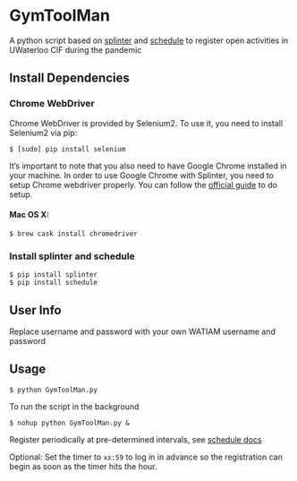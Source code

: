 # GymToolMan
A python script based on [splinter](https://github.com/cobrateam/splinter) and [schedule](https://github.com/dbader/schedule) to register open activities in UWaterloo CIF during the pandemic

## Install Dependencies

### Chrome WebDriver

Chrome WebDriver is provided by Selenium2. To use it, you need to install Selenium2 via pip:

```
$ [sudo] pip install selenium
```

It’s important to note that you also need to have Google Chrome installed in your machine.
In order to use Google Chrome with Splinter, you need to setup Chrome webdriver properly. You can follow the [official guide](https://splinter.readthedocs.io/en/latest/drivers/chrome.html#) to do setup.

#### Mac OS X:

```
$ brew cask install chromedriver
```

### Install splinter and schedule

```
$ pip install splinter
$ pip install schedule
```
## User Info
Replace username and password with your own WATIAM username and password

## Usage
```
$ python GymToolMan.py
```
To run the script in the background
```
$ nohup python GymToolMan.py &
```

Register periodically at pre-determined intervals, see [schedule docs](https://schedule.readthedocs.io/en/stable/)

Optional: Set the timer to `xx:59` to log in in advance so the registration can begin as soon as the timer hits the hour.
